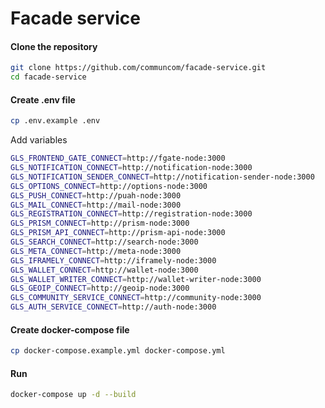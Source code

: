 # Facade service

#### Clone the repository

```bash
git clone https://github.com/communcom/facade-service.git
cd facade-service
```

#### Create .env file

```bash
cp .env.example .env
```

Add variables

```bash
GLS_FRONTEND_GATE_CONNECT=http://fgate-node:3000
GLS_NOTIFICATION_CONNECT=http://notification-node:3000
GLS_NOTIFICATION_SENDER_CONNECT=http://notification-sender-node:3000
GLS_OPTIONS_CONNECT=http://options-node:3000
GLS_PUSH_CONNECT=http://puah-node:3000
GLS_MAIL_CONNECT=http://mail-node:3000
GLS_REGISTRATION_CONNECT=http://registration-node:3000
GLS_PRISM_CONNECT=http://prism-node:3000
GLS_PRISM_API_CONNECT=http://prism-api-node:3000
GLS_SEARCH_CONNECT=http://search-node:3000
GLS_META_CONNECT=http://meta-node:3000
GLS_IFRAMELY_CONNECT=http://iframely-node:3000
GLS_WALLET_CONNECT=http://wallet-node:3000
GLS_WALLET_WRITER_CONNECT=http://wallet-writer-node:3000
GLS_GEOIP_CONNECT=http://geoip-node:3000
GLS_COMMUNITY_SERVICE_CONNECT=http://community-node:3000
GLS_AUTH_SERVICE_CONNECT=http://auth-node:3000
```

#### Create docker-compose file

```bash
cp docker-compose.example.yml docker-compose.yml
```

#### Run

```bash
docker-compose up -d --build
```
